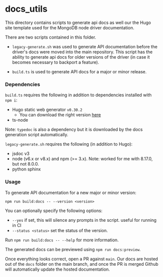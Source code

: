 # docs_utils

This directory contains scripts to generate api docs as well our the Hugo site template used for the MongoDB node driver documentation.

There are two scripts contained in this folder.

- `legacy-generate.sh` was used to generate API documentation before the driver's docs
were moved into the main repository.  This script has the ability to generate api docs for older versions of the driver (in case it becomes
necessary to backport a feature).

- `build.ts` is used to generate API docs for a major or minor release.

### Dependencies

`build.ts` requires the following in addition to dependencies installed with `npm i`:

* Hugo static web generator `v0.30.2`
  * You can download the right version [here](https://github.com/gohugoio/hugo/releases/tag/v0.30.2)
* ts-node

Note: `typedoc` is also a dependency but it is downloaded by the docs generation script automatically.

`legacy-generate.sh` requires the following (in addition to Hugo):

* jsdoc v3
* node (v6.x or v8.x) and npm (>= 3.x). Note: worked for me with 8.17.0, but not 8.0.0.
* python sphinx

### Usage

To generate API documentation for a new major or minor version:

`npm run build:docs -- --version <version>`

You can optionally specify the following options:

- `--yes` if set, this will silence any prompts in the script. useful for running in CI
- `--status <status>` set the status of the version.

Run `npm run build:docs -- --help` for more information.

The generated docs can be previewed using `npm run docs:preview`.

Once everything looks correct, open a PR against `main`.  Our docs are hosted out of the `docs` folder on the
main branch, and once the PR is merged Github will automatically update the hosted documentation.

